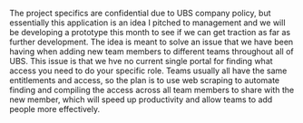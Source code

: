The project specifics are confidential due to UBS company policy, but essentially this application is an idea I pitched to management and we will be developing a prototype this month to see if we can get traction as far as further development. The idea is meant to solve an issue that we have been having when adding new team members to different teams throughout all of UBS. This issue is that we hve no current single portal for finding what access you need to do your specific role. Teams usually all have the same entitlements and access, so the plan is to use web scraping to automate finding and compiling the access across all team members to share with the new member, which will speed up productivity and allow teams to add people more effectively. 
